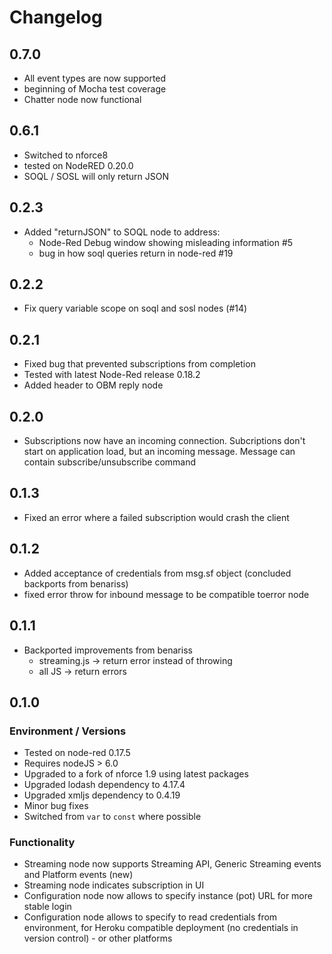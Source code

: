 # Changelog

## 0.7.0

- All event types are now supported
- beginning of Mocha test coverage
- Chatter node now functional

## 0.6.1

- Switched to nforce8
- tested on NodeRED 0.20.0
- SOQL / SOSL will only return JSON

## 0.2.3

- Added "returnJSON" to SOQL node to address:
  - Node-Red Debug window showing misleading information #5
  - bug in how soql queries return in node-red #19

## 0.2.2

- Fix query variable scope on soql and sosl nodes (#14)

## 0.2.1

- Fixed bug that prevented subscriptions from completion
- Tested with latest Node-Red release 0.18.2
- Added header to OBM reply node

## 0.2.0

- Subscriptions now have an incoming connection. Subcriptions don't start on application load, but an incoming message. Message can contain subscribe/unsubscribe command

## 0.1.3

- Fixed an error where a failed subscription would crash the client

## 0.1.2

- Added acceptance of credentials from msg.sf object (concluded backports from benariss)
- fixed error throw for inbound message to be compatible toerror node

## 0.1.1

- Backported improvements from benariss
  - streaming.js -> return error instead of throwing
  - all JS -> return errors

## 0.1.0

### Environment / Versions

- Tested on node-red 0.17.5
- Requires nodeJS > 6.0
- Upgraded to a fork of nforce 1.9 using latest packages
- Upgraded lodash dependency to 4.17.4
- Upgraded xmljs dependency to 0.4.19
- Minor bug fixes
- Switched from `var` to `const` where possible

### Functionality

- Streaming node now supports Streaming API, Generic Streaming events and Platform events (new)
- Streaming node indicates subscription in UI
- Configuration node now allows to specify instance (pot) URL for more stable login
- Configuration node allows to specify to read credentials from environment, for Heroku compatible deployment (no credentials in version control) - or other platforms
